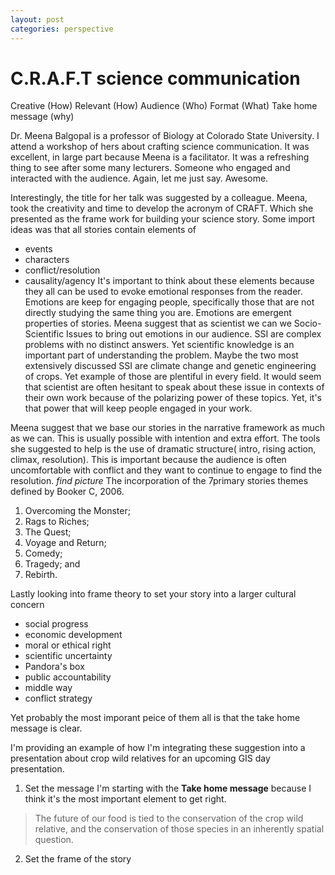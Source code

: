 ```yaml
---
layout: post
categories: perspective
---
```


# C.R.A.F.T science communication
Creative (How)
Relevant (How)
Audience (Who)
Format (What)
Take home message (why)

Dr. Meena Balgopal is a professor of Biology at Colorado State University. I attend a workshop of hers about crafting science communication. It was excellent, in large part because Meena is a facilitator. It was a refreshing thing to see after some many lecturers. Someone who engaged and interacted with the audience. Again, let me just say. Awesome.

Interestingly, the title for her talk was suggested by a colleague. Meena, took the creativity and time to develop the acronym of CRAFT. Which she presented as the frame work for building your science story. Some import ideas was that all stories contain elements of
- events
- characters
- conflict/resolution
- causality/agency
It's important to think about these elements because they all can be used to evoke emotional responses from the reader. Emotions are keep for engaging people, specifically those that are not directly studying the same thing you are. Emotions are emergent properties of stories.
Meena suggest that as scientist we can we Socio-Scientific Issues to bring out emotions in our audience. SSI are complex problems with no distinct answers. Yet scientific knowledge is an important part of understanding the problem. Maybe the two most extensively discussed SSI are climate change and genetic engineering of crops. Yet example of those are plentiful in every field. It would seem that scientist are often hesitant to speak about these issue in contexts of their own work because of the polarizing power of these topics. Yet, it's that power that will keep people engaged in your work.

Meena suggest that we base our stories in the narrative framework as much as we can. This is usually possible with intention and extra effort. The tools she suggested to help is the use of dramatic structure( intro, rising action, climax, resolution). This is important because the audience is often uncomfortable with conflict and they want to continue to engage to find the resolution. *find picture*
The incorporation of the 7primary stories themes defined by Booker C, 2006.

1) Overcoming the Monster;
2) Rags to Riches;
3) The Quest;
4) Voyage and Return;
5) Comedy;
6) Tragedy; and
7) Rebirth.

Lastly looking into frame theory to set your story into a larger cultural concern
- social progress
- economic development
- moral or ethical right
- scientific uncertainty
- Pandora's box
- public accountability
- middle way
- conflict strategy

Yet probably the most imporant peice of them all is that the take home message is clear.


I'm providing an example of how I'm integrating these suggestion into a presentation about crop wild relatives for an upcoming GIS day presentation.

1. Set the message
I'm starting with the **Take home message** because I think it's the most important element to get right.
 > The future of our food is tied to the conservation of the crop wild relative, and the conservation of those species in an inherently spatial question.

 2. Set the frame of the story
